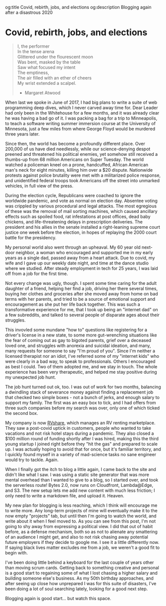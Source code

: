 og:title Covid, rebirth, jobs, and elections
og:description Blogging again after a disastrous 2020

# Covid, rebirth, jobs, and elections

> I, the performer<br>
> In the tense arena<br>
> Glittered under the flourescent moon<br>
> Was bent, masked by the table<br>
> Saw what focused my intent<br>
> The emptiness,<br>
> The air filled with an ether of cheers<br>
> My wrist extended a scalpel.<br>
> - Margaret Atwood

When last we spoke in June of 2017, I had big plans to write a suite of web programming deep dives, which I never carved away time for. Dear Leader had only been in the Whitehouse for a few months, and it was already clear he was having a bad go of it. I was packing a bag for a trip to Minneapolis, to teach a software writing summer immersion course at the University of Minnesota, just a few miles from where George Floyd would be murdered three years later.

Since then, the world has become a profoundly different place. Over 200,000 of us have died needlessly, while our science-denying despot preened and threatened his political enemies, yet somehow still received a thumbs-up from 68 million Americans on Super Tuesday. The world watched a policeman kneel on a prone, handcuffed, African American man's neck for eight minutes, killing him over a $20 dispute. Nationwide protests against police brutality were met with a militarized police response, and unidentified federal troops took Americans off the street into unmarked vehicles, in full view of the press.

During the election cycle, Republicans were coached to ignore the worldwide pandemic, and vote as normal on election day. Absentee voting was crippled by various procedural and legal attacks. The most egregious of these was the removal of mail sorting machines, which caused ancillary effects such as spoiled food, rat infestations at post offices, dead baby chickens, and life-threatening delays in prescription deliveries. The president and his allies in the senate installed a right-leaning supreme court justice one week before the election, in hopes of replaying the 2000 court battle for the presidency.

My personal world also went through an upheaval. My 60 year old next-door neighbor, a woman who encouraged and supported me in my early years as a single dad, passed away from a heart attack. Due to covid, my wife and I gave up our weekly date night, and time at the dance studio where we studied. After steady employment in tech for 25 years, I was laid off from a job for the first time.

Not every change was ugly, though. I spent some time caring for the adult daughter of a friend, helping her find a job, driving her there several times, buying her clothes and groceries after she moved away from home on bad terms with her parents, and tried to be a source of emotional support and encouragement as she put her life back together. This was such a transformative experience for me, that I took up being an "internet dad" on a few subreddits, and talked to several people of disparate ages about their struggles.

This invovled some mundane "how to" questions like registering for a driver's license in a new state, to some more gut-wrenching situations like the fear of coming out as gay to bigoted parents, grief over a deceased loved one, and struggles with anorexia and suicidal ideation, and many, many requests for someone to say "I'm proud of you". Since I'm neither a licensed therapist nor an idiot, I've referred some of my "internet kids" who were clearly in a bad way, to speak to professionals. Others I encouraged as best I could. Two of them adopted me, and we stay in touch. The whole experience has been very therapeutic, and helped me stay positive during my unexpected job hunt.

The job hunt turned out ok, too. I was out of work for two months, balancing a dwindling stack of severance money against finding a replacement job that checked two simple boxes - not a bunch of jerks, and enough salary to support my family. The first was an easy box to tick, and I had offers from three such companies before my search was over, only one of which ticked the second box.

My company is now [RVshare](https://rvshare.com/), which manages an RV renting marketplace. They saw a post-covid uptick in customers, people who wanted to take vacations and not risk hotel stays during a pandemic. They also closed a $100 million round of funding shortly after I was hired, making this the third young startup I joined right before they "hit the gas" and prepared to scale up. I was actually hoping to avoid that for once, but it's familiar territory, and I quickly found myself in a variety of mad-science tasks no sane engineer would try to tackle. Again.

When I finally got the itch to blog a little again, I came back to the site and didn't like what I saw. I was using a static site generator that was more mental overhead than I wanted to give to a blog, so I started over, and took the serverless route! Bytes 2.0, now runs on Cloudfront, Lambda@Edge, and S3. The new setup lets me add new content with much less friction; I only need to write a markdown file, and upload it. Heaven.

My new plan for blogging is less reaching, which I think will encourage me to write more. Any long-term projects of mine will eventually make it to the now empty "projects" tab, but until then I'm going to watch the world, and write about it when I feel moved to. As you can see from this post, I'm not going to shy away from expressing a political view. I did that out of habit before, as a defense mechanism, both so as not to alienate any smattering of an audience I might get, and also to not risk chasing away potential future employers if they decide to google me. I see it a little differently now. If saying black lives matter excludes me from a job, we weren't a good fit to begin with.

I've been doing little behind a keyboard for the last couple of years other than moving scrum cards. Getting back to something creative and personal is a good start to regaining some of what I lost chasing a higher salary and building someone else's business. As my 50th birthday approaches, and after seeing up close how unprepared I was for this suite of disasters, I've been doing a lot of soul searching lately, looking for a good next step.

Blogging again is good start... but watch this space.
